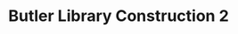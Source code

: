 ---
_date: 6-Jun-32
derivativo_link: https://derivativo-4.library.columbia.edu/iiif/2/ldpd:341272/
dlc_link: https://dlc.library.columbia.edu/catalog/cul:47d7wm382c
format: photographs
iiif_json: https://derivativo-4.library.columbia.edu/iiif/2/ldpd:341272/info.json
name: Beals, A. Tennyson
native_jpg: https://derivativo-4.library.columbia.edu/iiif/2/ldpd:341272/full/!768,768/0/native.jpg
shelf_location: Box no. Box 162, Folder no. Folder 11 (Buildings & Grounds - Morningside
  - Butler Library, Construction 1932), Historical Photograph Collection
subjects: Academic libraries; New York (N.Y.); Butler Library
summary: Butler Library construction, 6 June 1932.
title: Butler Library Construction 2
layout: photo-page
---